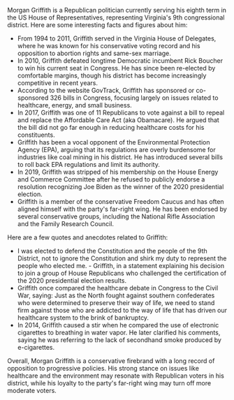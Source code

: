 Morgan Griffith is a Republican politician currently serving his eighth term in the US House of Representatives, representing Virginia's 9th congressional district. Here are some interesting facts and figures about him:

- From 1994 to 2011, Griffith served in the Virginia House of Delegates, where he was known for his conservative voting record and his opposition to abortion rights and same-sex marriage. 
- In 2010, Griffith defeated longtime Democratic incumbent Rick Boucher to win his current seat in Congress. He has since been re-elected by comfortable margins, though his district has become increasingly competitive in recent years. 
- According to the website GovTrack, Griffith has sponsored or co-sponsored 326 bills in Congress, focusing largely on issues related to healthcare, energy, and small business. 
- In 2017, Griffith was one of 11 Republicans to vote against a bill to repeal and replace the Affordable Care Act (aka Obamacare). He argued that the bill did not go far enough in reducing healthcare costs for his constituents. 
- Griffith has been a vocal opponent of the Environmental Protection Agency (EPA), arguing that its regulations are overly burdensome for industries like coal mining in his district. He has introduced several bills to roll back EPA regulations and limit its authority. 
- In 2019, Griffith was stripped of his membership on the House Energy and Commerce Committee after he refused to publicly endorse a resolution recognizing Joe Biden as the winner of the 2020 presidential election. 
- Griffith is a member of the conservative Freedom Caucus and has often aligned himself with the party's far-right wing. He has been endorsed by several conservative groups, including the National Rifle Association and the Family Research Council. 

Here are a few quotes and anecdotes related to Griffith:

- I was elected to defend the Constitution and the people of the 9th District, not to ignore the Constitution and shirk my duty to represent the people who elected me. - Griffith, in a statement explaining his decision to join a group of House Republicans who challenged the certification of the 2020 presidential election results. 
- Griffith once compared the healthcare debate in Congress to the Civil War, saying: Just as the North fought against southern confederates who were determined to preserve their way of life, we need to stand firm against those who are addicted to the way of life that has driven our healthcare system to the brink of bankruptcy. 
- In 2014, Griffith caused a stir when he compared the use of electronic cigarettes to breathing in water vapor. He later clarified his comments, saying he was referring to the lack of secondhand smoke produced by e-cigarettes. 

Overall, Morgan Griffith is a conservative firebrand with a long record of opposition to progressive policies. His strong stance on issues like healthcare and the environment may resonate with Republican voters in his district, while his loyalty to the party's far-right wing may turn off more moderate voters.
